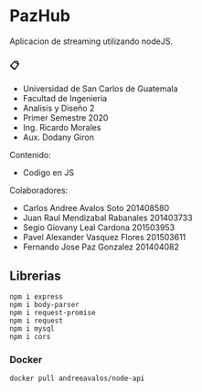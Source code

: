# PazHub
Aplicacion de streaming utilizando nodeJS.

### 📋

* Universidad de San Carlos de Guatemala
* Facultad de Ingenieria
* Analisis y Diseño 2 
* Primer Semestre 2020
* Ing. Ricardo Morales
* Aux. Dodany Giron

Contenido:

* Codigo en JS

Colaboradores:
* Carlos Andree Avalos Soto       201408580
* Juan Raul Mendizabal Rabanales  201403733  
* Segio Giovany Leal Cardona      201503953
* Pavel Alexander Vasquez Flores  201503611
* Fernando Jose Paz Gonzalez      201404082


## Librerias

```
npm i express
npm i body-parser
npm i request-promise
npm i request
npm i mysql
npm i cors
```

### Docker

```
docker pull andreeavalos/node-api
```




